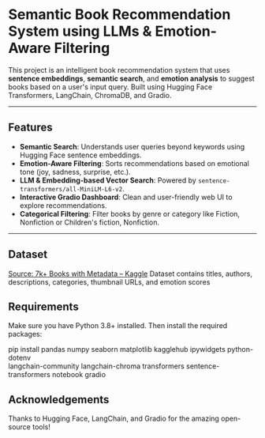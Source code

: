 # Semantic Book Recommendation System using LLMs & Emotion-Aware Filtering

This project is an intelligent book recommendation system that uses **sentence embeddings**, **semantic search**, and **emotion analysis** to suggest books based on a user's input query. Built using Hugging Face Transformers, LangChain, ChromaDB, and Gradio.

---

## Features

- **Semantic Search**: Understands user queries beyond keywords using Hugging Face sentence embeddings.
- **Emotion-Aware Filtering**: Sorts recommendations based on emotional tone (joy, sadness, surprise, etc.).
- **LLM & Embedding-based Vector Search**: Powered by `sentence-transformers/all-MiniLM-L6-v2`.
- **Interactive Gradio Dashboard**: Clean and user-friendly web UI to explore recommendations.
- **Categorical Filtering**: Filter books by genre or category like Fiction, Nonfiction or Children's fiction, Nonfiction.

---
## Dataset
[Source: 7k+ Books with Metadata – Kaggle](https://www.kaggle.com/datasets/dylanjcastillo/7k-books-with-metadata)
Dataset contains titles, authors, descriptions, categories, thumbnail URLs, and emotion scores


## Requirements
Make sure you have Python 3.8+ installed. Then install the required packages:

pip install pandas numpy seaborn matplotlib kagglehub ipywidgets python-dotenv \
langchain-community langchain-chroma transformers sentence-transformers notebook gradio

## Acknowledgements
Thanks to Hugging Face, LangChain, and Gradio for the amazing open-source tools!
